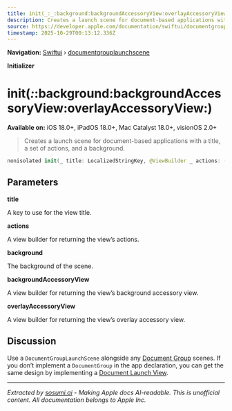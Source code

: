 ```yaml
---
title: init(_:_:background:backgroundAccessoryView:overlayAccessoryView:)
description: Creates a launch scene for document-based applications with a title, a set of actions, and a background.
source: https://developer.apple.com/documentation/swiftui/documentgrouplaunchscene/init(_:_:background:backgroundaccessoryview:overlayaccessoryview:)
timestamp: 2025-10-29T00:13:12.336Z
---
```


**Navigation:** [Swiftui](/documentation/swiftui) › [documentgrouplaunchscene](/documentation/swiftui/documentgrouplaunchscene)

**Initializer**

# init(_:_:background:backgroundAccessoryView:overlayAccessoryView:)

**Available on:** iOS 18.0+, iPadOS 18.0+, Mac Catalyst 18.0+, visionOS 2.0+

> Creates a launch scene for document-based applications with a title, a set of actions, and a background.

```swift
nonisolated init(_ title: LocalizedStringKey, @ViewBuilder _ actions: () -> Actions, @ViewBuilder background: () -> some View, @ViewBuilder backgroundAccessoryView: @escaping (DocumentLaunchGeometryProxy) -> some View, @ViewBuilder overlayAccessoryView: @escaping (DocumentLaunchGeometryProxy) -> some View)
```

## Parameters

**title**

A key to use for the view title.



**actions**

A view builder for returning the view’s actions.



**background**

The background of the scene.



**backgroundAccessoryView**

A view builder for returning the view’s background accessory view.



**overlayAccessoryView**

A view builder for returning the view’s overlay accessory view.



## Discussion

Use a `DocumentGroupLaunchScene` alongside any [Document Group](/documentation/swiftui/documentgroup) scenes. If you don’t implement a `DocumentGroup` in the app declaration, you can get the same design by implementing a [Document Launch View](/documentation/swiftui/documentlaunchview).

---

*Extracted by [sosumi.ai](https://sosumi.ai) - Making Apple docs AI-readable.*
*This is unofficial content. All documentation belongs to Apple Inc.*
